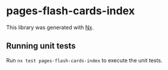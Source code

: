 # pages-flash-cards-index

This library was generated with [Nx](https://nx.dev).

## Running unit tests

Run `nx test pages-flash-cards-index` to execute the unit tests.
